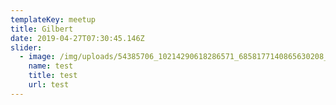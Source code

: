 ```yaml
---
templateKey: meetup
title: Gilbert
date: 2019-04-27T07:30:45.146Z
slider:
  - image: /img/uploads/54385706_10214290618286571_6858177140865630208_n.jpg
    name: test
    title: test
    url: test
---
```


